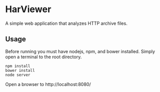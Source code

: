 # HarViewer
A simple web application that analyzes HTTP archive files. 

## Usage

Before running you must have nodejs, npm, and bower installed.
Simply open a terminal to the root directory.

``` 
npm install
bower install
node server
```

Open a browser to http://localhost:8080/
